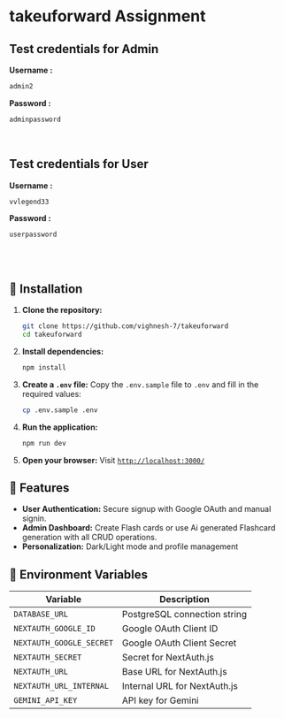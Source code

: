 
# takeuforward Assignment


## Test credentials for Admin

 **Username :**
   ```bash
   admin2
   ```

 **Password :**
   ```bash
   adminpassword
   ```

<br>


## Test credentials for User

 **Username :**
   ```bash
   vvlegend33
   ```

 **Password :**
   ```bash
   userpassword
   ```

<br><br>

## 🚀 Installation

1. **Clone the repository:**
   ```bash
   git clone https://github.com/vighnesh-7/takeuforward
   cd takeuforward
   ```

2. **Install dependencies:**
   ```bash
   npm install
   ```

3. **Create a `.env` file:**
   Copy the `.env.sample` file to `.env` and fill in the required values:
   ```bash
   cp .env.sample .env
   ```

4. **Run the application:**
   ```bash
   npm run dev
   ```

5. **Open your browser:**
   Visit [`http://localhost:3000/`](http://localhost:3000/)


## 🌟 Features

- **User Authentication:** Secure signup with Google OAuth and manual signin.
- **Admin Dashboard:** Create Flash cards or use Ai generated Flashcard generation with all CRUD operations.
- **Personalization:** Dark/Light mode and profile management

## 📜 Environment Variables

| Variable              | Description                                       
|-----------------------|-------------------------------------
| `DATABASE_URL`        | PostgreSQL connection string                     
| `NEXTAUTH_GOOGLE_ID`  | Google OAuth Client ID                            
| `NEXTAUTH_GOOGLE_SECRET` | Google OAuth Client Secret                     
| `NEXTAUTH_SECRET`     | Secret for NextAuth.js                           
| `NEXTAUTH_URL`        | Base URL for NextAuth.js                          
| `NEXTAUTH_URL_INTERNAL` | Internal URL for NextAuth.js                   
| `GEMINI_API_KEY`      | API key for Gemini                                

